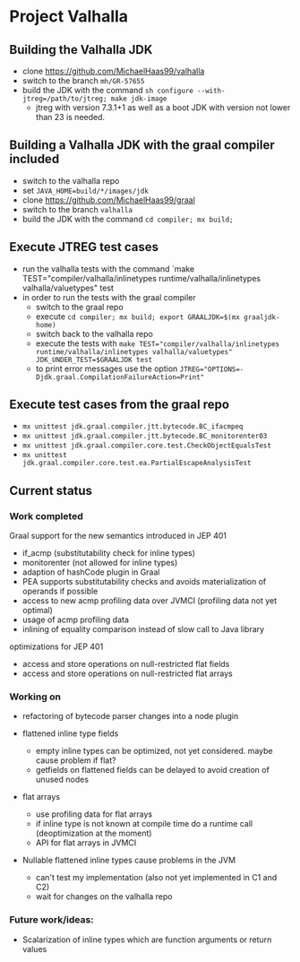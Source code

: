# Project Valhalla

## Building the Valhalla JDK

- clone https://github.com/MichaelHaas99/valhalla
- switch to the branch `mh/GR-57655`
- build the JDK with the command `sh configure --with-jtreg=/path/to/jtreg; make jdk-image`
    - jtreg with version 7.3.1+1 as well as a boot JDK with version not lower than 23 is needed.

## Building a Valhalla JDK with the graal compiler included

- switch to the valhalla repo
- set `JAVA_HOME=build/*/images/jdk`
- clone https://github.com/MichaelHaas99/graal
- switch to the branch `valhalla`
- build the JDK with the command `cd compiler; mx build;`

## Execute JTREG test cases

- run the valhalla tests with the command `make TEST="compiler/valhalla/inlinetypes runtime/valhalla/inlinetypes
  valhalla/valuetypes" test
- in order to run the tests with the graal compiler
    - switch to the graal repo
    - execute `cd compiler; mx build; export GRAALJDK=$(mx graaljdk-home)`
    - switch back to the valhalla repo
    - execute the tests with
      `make TEST="compiler/valhalla/inlinetypes runtime/valhalla/inlinetypes valhalla/valuetypes" JDK_UNDER_TEST=$GRAALJDK test`
    - to print error messages use the option `JTREG="OPTIONS=-Djdk.graal.CompilationFailureAction=Print"`

## Execute test cases from the graal repo

- `mx unittest jdk.graal.compiler.jtt.bytecode.BC_ifacmpeq`
- `mx unittest jdk.graal.compiler.jtt.bytecode.BC_monitorenter03`
- `mx unittest jdk.graal.compiler.core.test.CheckObjectEqualsTest`
- `mx unittest jdk.graal.compiler.core.test.ea.PartialEscapeAnalysisTest`

## Current status

### Work completed

Graal support for the new semantics introduced in JEP 401

- if_acmp (substitutability check for inline types)
- monitorenter (not allowed for inline types)
- adaption of hashCode plugin in Graal
- PEA supports substitutability checks and avoids materialization of operands if possible
- access to new acmp profiling data over JVMCI (profiling data not yet optimal)
- usage of acmp profiling data
- inlining of equality comparison instead of slow call to Java library

optimizations for JEP 401

- access and store operations on null-restricted flat fields
- access and store operations on null-restricted flat arrays

### Working on

- refactoring of bytecode parser changes into a node plugin
- flattened inline type fields
  - empty inline types can be optimized, not yet considered. maybe cause problem if flat?
  - getfields on flattened fields can be delayed to avoid creation of unused nodes
- flat arrays
  - use profiling data for flat arrays
  - if inline type is not known at compile time do a runtime call (deoptimization at the moment)
  - API for flat arrays in JVMCI

- Nullable flattened inline types cause problems in the JVM
  - can't test my implementation (also not yet implemented in C1 and C2)
  - wait for changes on the valhalla repo

### Future work/ideas:

- Scalarization of inline types which are function arguments or return values
